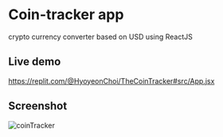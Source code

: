 # Coin-tracker app
crypto currency converter based on USD using ReactJS

## Live demo
https://replit.com/@HyoyeonChoi/TheCoinTracker#src/App.jsx

## Screenshot
![coinTracker](https://user-images.githubusercontent.com/13043536/178577574-644f94a5-9185-4364-bba4-693a6baef25a.jpg)

